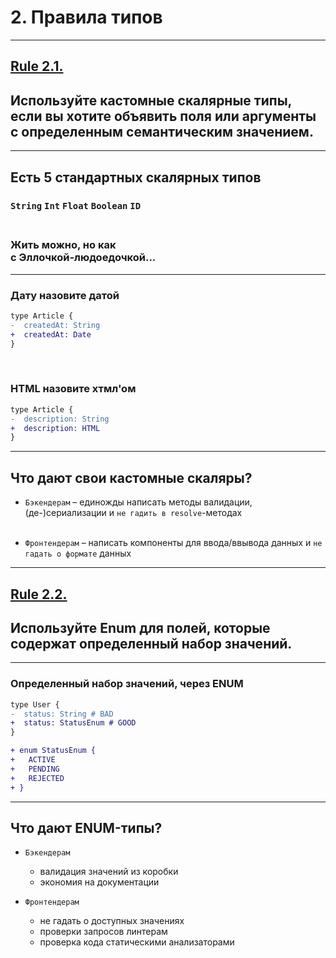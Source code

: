 # 2. Правила типов

-----

## [Rule 2.1.](https://github.com/nodkz/conf-talks/tree/master/articles/graphql/schema-design#rule-2.1)

## Используйте кастомные скалярные типы, если вы хотите объявить поля или аргументы с определенным семантическим значением.

-----

## Есть 5 стандартных скалярных типов

### `String`  `Int`  `Float`  `Boolean`  `ID`

### <br/>Жить можно, но как <br />с Эллочкой-людоедочкой... <!-- .element: class="fragment orange" -->

-----

### Дату назовите датой

```diff
type Article {
-  createdAt: String
+  createdAt: Date
}

```

<br/>

### HTML назовите хтмл'ом

```diff
type Article {
-  description: String
+  description: HTML
}

```

-----

## Что дают свои кастомные скаляры?

- `Бэкендерам` – единожды написать методы валидации, (де-)сериализации и `не гадить в resolve`-методах<br/><br/>

- `Фронтендерам` – написать компоненты для ввода/ввывода данных и `не гадать о формате` данных

-----

## [Rule 2.2.](https://github.com/nodkz/conf-talks/tree/master/articles/graphql/schema-design#rule-2.2)

## Используйте Enum для полей, которые содержат определенный набор значений.

-----

### Определенный набор значений, через ENUM

```diff
type User {
-  status: String # BAD
+  status: StatusEnum # GOOD
}

+ enum StatusEnum {
+   ACTIVE
+   PENDING
+   REJECTED
+ }

```

-----

## Что дают ENUM-типы?

- `Бэкендерам`
  - валидация значений из коробки
  - экономия на документации

- `Фронтендерам`
  - не гадать о доступных значениях
  - проверки запросов линтерам
  - проверка кода статическими анализаторами
